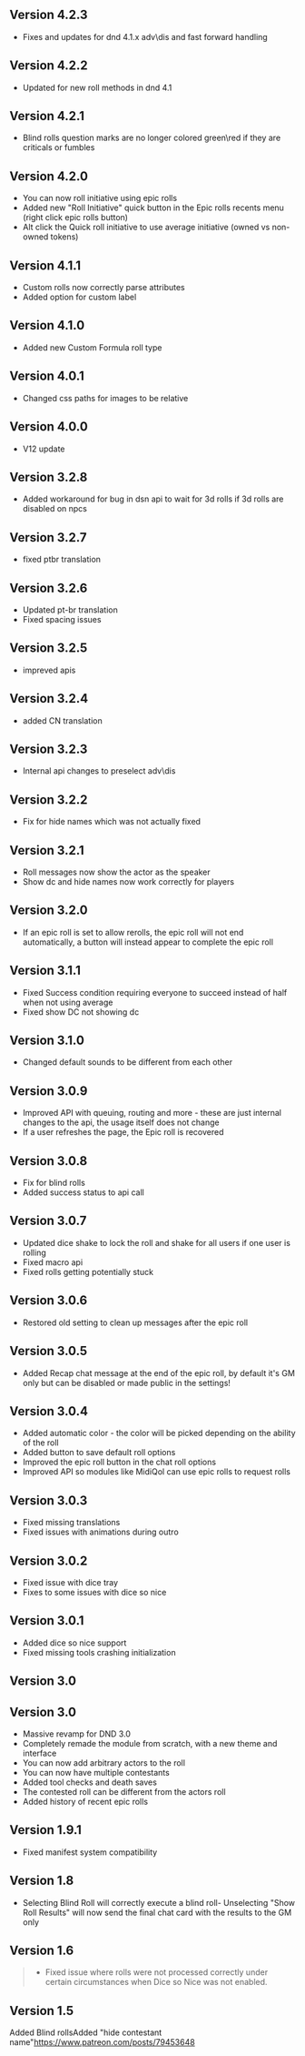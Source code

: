 ## Version 4.2.3
- Fixes and updates for dnd 4.1.x adv\dis and fast forward handling

## Version 4.2.2
- Updated for new roll methods in dnd 4.1

## Version 4.2.1
- Blind rolls question marks are no longer colored green\red if they are criticals or fumbles

## Version 4.2.0
- You can now roll initiative using epic rolls
- Added new "Roll Initiative" quick button in the Epic rolls recents menu (right click epic rolls button)
- Alt click the Quick roll initiative to use average initiative (owned vs non-owned tokens)

## Version 4.1.1
- Custom rolls now correctly parse attributes
- Added option for custom label

## Version 4.1.0
- Added new Custom Formula roll type

## Version 4.0.1
- Changed css paths for images to be relative

## Version 4.0.0
- V12 update

## Version 3.2.8
- Added workaround for bug in dsn api to wait for 3d rolls if 3d rolls are disabled on npcs

## Version 3.2.7
- fixed ptbr translation

## Version 3.2.6
- Updated pt-br translation
- Fixed spacing issues

## Version 3.2.5
- impreved apis

## Version 3.2.4
- added CN translation

## Version 3.2.3
- Internal api changes to preselect adv\dis

## Version 3.2.2
- Fix for hide names which was not actually fixed

## Version 3.2.1
- Roll messages now show the actor as the speaker
- Show dc and hide names now work correctly for players

## Version 3.2.0
- If an epic roll is set to allow rerolls, the epic roll will not end automatically, a button will instead appear to complete the epic roll

## Version 3.1.1
- Fixed Success condition requiring everyone to succeed instead of half when not using average
- Fixed show DC not showing dc

## Version 3.1.0
- Changed default sounds to be different from each other

## Version 3.0.9
- Improved API with queuing, routing and more - these are just internal changes to the api, the usage itself does not change
- If a user refreshes the page, the Epic roll is recovered

## Version 3.0.8
- Fix for blind rolls
- Added success status to api call

## Version 3.0.7
- Updated dice shake to lock the roll and shake for all users if one user is rolling
- Fixed macro api
- Fixed rolls getting potentially stuck

## Version 3.0.6
- Restored old setting to clean up messages after the epic roll

## Version 3.0.5
- Added Recap chat message at the end of the epic roll, by default it's GM only but can be disabled or made public in the settings!

## Version 3.0.4
- Added automatic color - the color will be picked depending on the ability of the roll
- Added button to save default roll options
- Improved the epic roll button in the chat roll options
- Improved API so modules like MidiQol can use epic rolls to request rolls

## Version 3.0.3
- Fixed missing translations
- Fixed issues with animations during outro

## Version 3.0.2
- Fixed issue with dice tray
- Fixes to some issues with dice so nice

## Version 3.0.1
- Added dice so nice support
- Fixed missing tools crashing initialization

## Version 3.0


## Version 3.0
- Massive revamp for DND 3.0
- Completely remade the module from scratch, with a new theme and interface
- You can now add arbitrary actors to the roll
- You can now have multiple contestants
- Added tool checks and death saves
- The contested roll can be different from the actors roll
- Added history of recent epic rolls

## Version 1.9.1
- Fixed manifest system compatibility

## Version 1.8
- Selecting Blind Roll will correctly execute a blind roll- Unselecting "Show Roll Results" will now send the final chat card with the results to the GM only

## Version 1.6
> - Fixed issue where rolls were not processed correctly under certain circumstances when Dice so Nice was not enabled.

## Version 1.5
Added Blind rollsAdded "hide contestant name"https://www.patreon.com/posts/79453648

